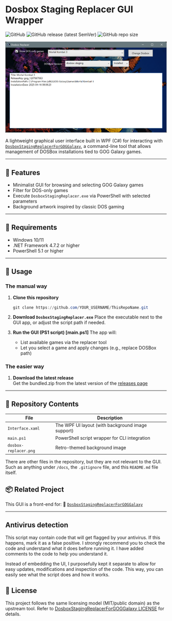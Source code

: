 # Dosbox Staging Replacer GUI Wrapper

![GitHub](https://img.shields.io/github/license/Shin-Aska/DosboxStagingReplacerForGOGGalaxy-UI)
![GitHub release (latest SemVer)](https://img.shields.io/github/v/release/Shin-Aska/DosboxStagingReplacerForGOGGalaxy-UI)
![GitHub repo size](https://img.shields.io/github/repo-size/Shin-Aska/DosboxStagingReplacerForGOGGalaxy-UI)

![Dosbox Staging Replacer GUI](./docs/SampleUI.png)

A lightweight graphical user interface built in WPF (C#) for interacting with [`DosboxStagingReplacerForGOGGalaxy`](https://github.com/Shin-Aska/DosboxStagingReplacerForGOGGalaxy), a command-line tool that allows management of DOSBox installations tied to GOG Galaxy games.

---

## 🧩 Features

- Minimalist GUI for browsing and selecting GOG Galaxy games
- Filter for DOS-only games
- Execute `DosboxStagingReplacer.exe` via PowerShell with selected parameters
- Background artwork inspired by classic DOS gaming

---

## 🔧 Requirements

- Windows 10/11
- .NET Framework 4.7.2 or higher
- PowerShell 5.1 or higher

---

## 🚀 Usage

### The manual way

1. **Clone this repository**  

   ```powershell
   git clone https://github.com/YOUR_USERNAME/ThisRepoName.git
   ```

1. **Download `DosboxStagingReplacer.exe`**
    Place the executable next to the GUI app, or adjust the script path if needed.
2. **Run the GUI (PS1 script) [main.ps1]**
    The app will:
   - List available games via the replacer tool
   - Let you select a game and apply changes (e.g., replace DOSBox path)

### The easier way
1. **Download the latest release**  
   Get the bundled.zip from the latest version of the [releases page](https://github.com/Shin-Aska/DosboxStagingReplacerForGOGGalaxy-UI/releases/latest)

------

## 📁 Repository Contents

| File                     | Description                                       |
| ------------------------ | ------------------------------------------------- |
| `Interface.xaml`         | The WPF UI layout (with background image support) |
| `main.ps1`               | PowerShell script wrapper for CLI integration     |
| `dosbox-replacer.png`    | Retro-themed background image                     |

There are other files in the repository, but they are not relevant to the GUI. Such as anything under `/docs`, 
the `.gitignore` file, and this `README.md` file itself.

## 📦 Related Project

This GUI is a front-end for:
 🔗 [`DosboxStagingReplacerForGOGGalaxy`](https://github.com/Shin-Aska/DosboxStagingReplacerForGOGGalaxy)

------

## Antivirus detection

This script may contain code that will get flagged by your antivirus. If this happens, mark it as a false positive.
I strongly recommend you to check the code and understand what it does before running it. I have added comments to the code to help you understand it.

Instead of embedding the UI, I purposefully kept it separate to allow for easy updates, modifications and inspection of the code. This way, you can easily see what the script does and how it works.

## 📝 License

This project follows the same licensing model (MIT/public domain) as the upstream tool.
 Refer to [DosboxStagingReplacerForGOGGalaxy LICENSE](https://github.com/Shin-Aska/DosboxStagingReplacerForGOGGalaxy/blob/main/LICENSE) for details.
